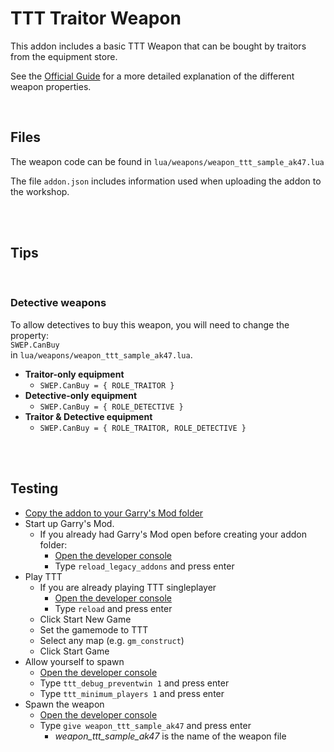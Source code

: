 # TTT Traitor Weapon

This addon includes a basic TTT Weapon that can be bought by traitors from the equipment store.

See the [Official Guide](http://ttt.badking.net/custom-weapon-guide) for a more detailed explanation of the different weapon properties.

<br>

## Files

The weapon code can be found in `lua/weapons/weapon_ttt_sample_ak47.lua`

The file `addon.json` includes information used when uploading the addon to the workshop.

<br>
<br>

## Tips

<br>

### Detective weapons
To allow detectives to buy this weapon, you will need to change the property:<br>
`SWEP.CanBuy`<br>
in `lua/weapons/weapon_ttt_sample_ak47.lua`.

* **Traitor-only equipment**
    * `SWEP.CanBuy = { ROLE_TRAITOR }`
* **Detective-only equipment**
    * `SWEP.CanBuy = { ROLE_DETECTIVE }`
* **Traitor & Detective equipment**
    * `SWEP.CanBuy = { ROLE_TRAITOR, ROLE_DETECTIVE }`




<br>
<br>


## Testing
* [Copy the addon to your Garry's Mod folder](https://github.com/BadgerCode/GMod-Addon-Samples#usage)
* Start up Garry's Mod.
    * If you already had Garry's Mod open before creating your addon folder:
        * [Open the developer console](https://steamcommunity.com/sharedfiles/filedetails/?id=627640216)
        * Type `reload_legacy_addons` and press enter
* Play TTT
    * If you are already playing TTT singleplayer
        * [Open the developer console](https://steamcommunity.com/sharedfiles/filedetails/?id=627640216)
        * Type `reload` and press enter
    * Click Start New Game
    * Set the gamemode to TTT
    * Select any map (e.g. `gm_construct`)
    * Click Start Game
* Allow yourself to spawn
    * [Open the developer console](https://steamcommunity.com/sharedfiles/filedetails/?id=627640216)
    * Type `ttt_debug_preventwin 1` and press enter
    * Type `ttt_minimum_players 1` and press enter
* Spawn the weapon
    * [Open the developer console](https://steamcommunity.com/sharedfiles/filedetails/?id=627640216)
    * Type `give weapon_ttt_sample_ak47` and press enter
        * _weapon_ttt_sample_ak47_ is the name of the weapon file

